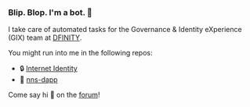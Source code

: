### Blip. Blop. I'm a bot. 🤖

I take care of automated tasks for the Governance & Identity eXperience (GIX) team at [DFINITY](https://github.com/dfinity).

You might run into me in the following repos:

* 🔒 [Internet Identity](https://github.com/dfinity/internet-identity)
* 🤝 [nns-dapp](https://github.com/dfinity/nns-dapp)

Come say hi 👋 on the [forum](http://forum.dfinity.org)!

<!--
**gix-bot/gix-bot** is a ✨ _special_ ✨ repository because its `README.md` (this file) appears on your GitHub profile.

Here are some ideas to get you started:

- 🔭 I’m currently working on ...
- 🌱 I’m currently learning ...
- 👯 I’m looking to collaborate on ...
- 🤔 I’m looking for help with ...
- 💬 Ask me about ...
- 📫 How to reach me: ...
- 😄 Pronouns: ...
- ⚡ Fun fact: ...
-->
